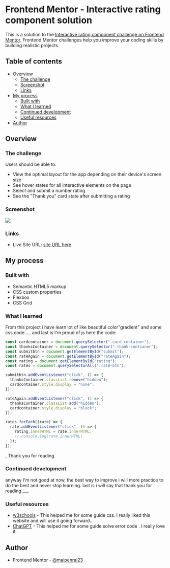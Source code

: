 # Frontend Mentor - Interactive rating component solution

This is a solution to the [Interactive rating component challenge on Frontend Mentor](https://www.frontendmentor.io/challenges/interactive-rating-component-koxpeBUmI). Frontend Mentor challenges help you improve your coding skills by building realistic projects.

## Table of contents

- [Overview](#overview)
  - [The challenge](#the-challenge)
  - [Screenshot](#screenshot)
  - [Links](#links)
- [My process](#my-process)
  - [Built with](#built-with)
  - [What I learned](#what-i-learned)
  - [Continued development](#continued-development)
  - [Useful resources](#useful-resources)
- [Author](#author)

## Overview

### The challenge

Users should be able to:

- View the optimal layout for the app depending on their device's screen size
- See hover states for all interactive elements on the page
- Select and submit a number rating
- See the "Thank you" card state after submitting a rating

### Screenshot

![](./assets/images/Screenshot.png)

### Links

- Live Site URL: [site URL here](https://masterpm.github.io/Interactive-rating-component-main/)

## My process

### Built with

- Semantic HTML5 markup
- CSS custom properties
- Flexbox
- CSS Grid

### What I learned

From this project i have learn lot of like beautiful color"gradient" and some css code..... and last is I'm proud of js here the code:

```js
const cardcontainer = document.querySelector(".card-container");
const thanksContainer = document.querySelector(".thank-contianer");
const submitbtn = document.getElementById("submit");
const rateAgain = document.getElementById("rateAgain");
const rating = document.getElementById("rating");
const rates = document.querySelectorAll(".rate-btn");

submitbtn.addEventListener("click", () => {
  thanksContainer.classList.remove("hidden");
  cardcontainer.style.display = "none";
});

rateAgain.addEventListener("click", () => {
  thanksContainer.classList.add("hidden");
  cardcontainer.style.display = "block";
});

rates.forEach((rate) => {
  rate.addEventListener("click", () => {
    rating.innerHTML = rate.innerHTML;
    // console.log(rate.innerHTML)
  });
});
```

, Thank you for reading.

### Continued development

anyway I'm not good at now, the best way to improve i will more practice to do the best and never stop learning. last is i will say that thank you for reading \_\_\_

### Useful resources

- [w3schools](https://www.w3schools.com/) - This helped me for some guide css. I really liked this website and will use it going forward..
- [ChatGPT](https://chat.openai.com) - This helped me for some guide solve error code . I really love it.

## Author

- Frontend Mentor - [@maipenrai23](https://www.frontendmentor.io/profile/maipenrai23)
